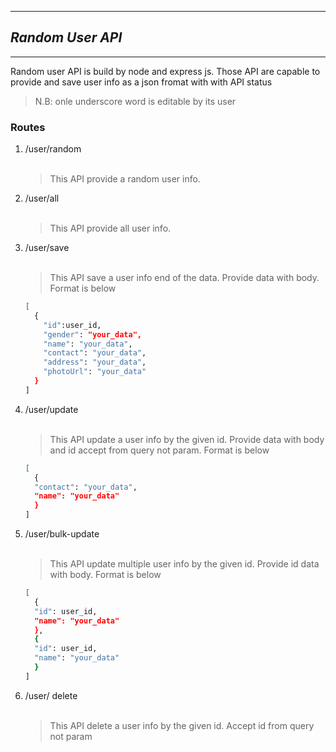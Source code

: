 <hr>

## **_Random User API_**

<hr>

Random user API is build by node and express js. Those API are capable to provide and save user info as a json fromat with with API status

> N.B: onle underscore word is editable by its user

### **Routes**

<ol><li>/user/random</li>
<br>

> This API provide a random user info.

<li>/user/all</li>
<br>

> This API provide all user info.

<li>/user/save</li>
<br>

> This API save a user info end of the data. Provide data with body. Format is below

```bash
[
  {
    "id":user_id,
    "gender": "your_data",
    "name": "your_data",
    "contact": "your_data",
    "address": "your_data",
    "photoUrl": "your_data"
  }
]
```

<li>/user/update</li>
<br>

> This API update a user info by the given id. Provide data with body and id accept from query not param. Format is below

```bash
[
  {
  "contact": "your_data",
  "name": "your_data"
  }
]
```

<li>/user/bulk-update</li>
<br>

> This API update multiple user info by the given id. Provide id data with body. Format is below

```bash
[
  {
  "id": user_id,
  "name": "your_data"
  },
  {
  "id": user_id,
  "name": "your_data"
  }
]
```

<li>/user/ delete</li>
<br>

> This API delete a user info by the given id. Accept id from query not param

</ol>

